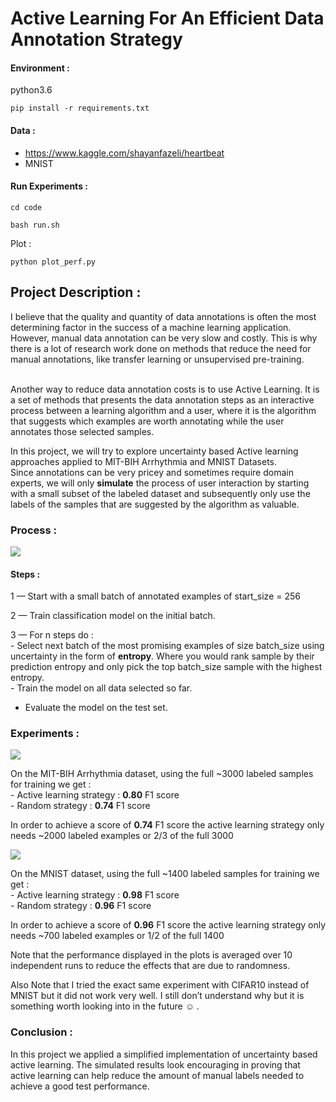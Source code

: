 # Active Learning For An Efficient Data Annotation Strategy

#### Environment :

python3.6

```
pip install -r requirements.txt
```

#### Data :

* <https://www.kaggle.com/shayanfazeli/heartbeat>
* MNIST

#### Run Experiments :

```
cd code

bash run.sh
```
Plot :
```
python plot_perf.py
```

## Project Description :

I believe that the quality and quantity of data annotations is often the most
determining factor in the success of a machine learning application. However,
manual data annotation can be very slow and costly. This is why there is a lot
of research work done on methods that reduce the need for manual annotations,
like transfer learning or unsupervised pre-training.

<br> Another way to reduce data annotation costs is to use Active Learning. It
is a set of methods that presents the data annotation steps as an interactive
process between a learning algorithm and a user, where it is the algorithm that
suggests which examples are worth annotating while the user annotates those
selected samples.

In this project, we will try to explore uncertainty based Active learning
approaches applied to MIT-BIH Arrhythmia and MNIST Datasets.<br> Since
annotations can be very pricey and sometimes require domain experts, we will
only **simulate** the process of user interaction by starting with a small
subset of the labeled dataset and subsequently only use the labels of the
samples that are suggested by the algorithm as valuable.

### Process :

![](https://cdn-images-1.medium.com/max/800/1*6XIFEisQIl3-i5KuxpUVdg.png)


#### Steps :

1 — Start with a small batch of annotated examples of start_size = 256

2 — Train classification model on the initial batch.

3 — For n steps do :<br> - Select next batch of the most promising examples of
size batch_size using uncertainty in the form of **entropy**. Where you would
rank sample by their prediction entropy and only pick the top batch_size sample
with the highest entropy.<br> - Train the model on all data selected so far.<br>
- Evaluate the model on the test set.

### Experiments :

![](https://cdn-images-1.medium.com/max/800/1*1QoiAL4GuKbFORJk5QpWvA.png)


On the MIT-BIH Arrhythmia dataset, using the full ~3000 labeled samples for
training we get : <br> - Active learning strategy : **0.80** F1 score<br> -
Random strategy : **0.74** F1 score

In order to achieve a score of **0.74** F1 score the active learning strategy
only needs ~2000 labeled examples or 2/3 of the full 3000

![](https://cdn-images-1.medium.com/max/800/1*UDpTEseHS-wh6mqPGKyvfg.png)


On the MNIST dataset, using the full ~1400 labeled samples for training we get :
<br> - Active learning strategy : **0.98** F1 score<br> - Random strategy :
**0.96** F1 score

In order to achieve a score of **0.96** F1 score the active learning strategy
only needs ~700 labeled examples or 1/2 of the full 1400

Note that the performance displayed in the plots is averaged over 10 independent
runs to reduce the effects that are due to randomness.

Also Note that I tried the exact same experiment with CIFAR10 instead of MNIST
but it did not work very well. I still don’t understand why but it is something
worth looking into in the future ☺ .

### Conclusion :

In this project we applied a simplified implementation of uncertainty based active
learning. The simulated results look encouraging in proving that active learning
can help reduce the amount of manual labels needed to achieve a good test
performance.